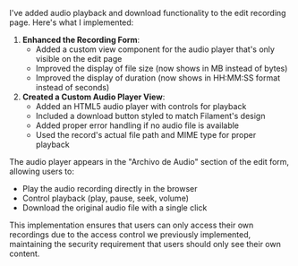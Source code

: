 I've added audio playback and download functionality to the edit recording page. Here's what I implemented:

1. **Enhanced the Recording Form**:
   - Added a custom view component for the audio player that's only visible on the edit page
   - Improved the display of file size (now shows in MB instead of bytes)
   - Improved the display of duration (now shows in HH:MM:SS format instead of seconds)
2. **Created a Custom Audio Player View**:
   - Added an HTML5 audio player with controls for playback
   - Included a download button styled to match Filament's design
   - Added proper error handling if no audio file is available
   - Used the record's actual file path and MIME type for proper playback

The audio player appears in the "Archivo de Audio" section of the edit form, allowing users to:

- Play the audio recording directly in the browser
- Control playback (play, pause, seek, volume)
- Download the original audio file with a single click

This implementation ensures that users can only access their own recordings due to the access control we previously implemented, maintaining the security requirement that users should only see their own content.